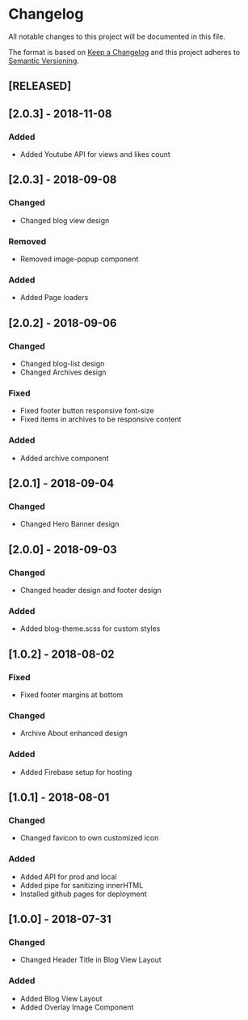 # Changelog
All notable changes to this project will be documented in this file.

The format is based on [Keep a Changelog](http://keepachangelog.com/en/1.0.0/)
and this project adheres to [Semantic Versioning](http://semver.org/spec/v2.0.0.html).

## [RELEASED] 
## [2.0.3] - 2018-11-08 
### Added 
- Added Youtube API for views and likes count 

## [2.0.3] - 2018-09-08 
### Changed 
- Changed blog view design
### Removed 
- Removed image-popup component 
### Added 
- Added Page loaders

## [2.0.2] - 2018-09-06
### Changed 
- Changed blog-list design 
- Changed Archives design

### Fixed 
- Fixed footer button responsive font-size 
- Fixed items in archives to be responsive content

### Added 
- Added archive component

## [2.0.1] - 2018-09-04
### Changed 
- Changed Hero Banner design

## [2.0.0] - 2018-09-03 
### Changed 
- Changed header design and footer design 

### Added 
- Added blog-theme.scss for custom styles

## [1.0.2] - 2018-08-02 
### Fixed 
- Fixed footer margins at bottom 
 
### Changed 
- Archive About enhanced design 

### Added 
- Added Firebase setup for hosting

## [1.0.1] - 2018-08-01 
### Changed 
- Changed favicon to own customized icon 

### Added
- Added API for prod and local
- Added pipe for sanitizing innerHTML 
- Installed github pages for deployment

## [1.0.0] - 2018-07-31
### Changed 
- Changed Header Title in Blog View Layout 

### Added 
- Added Blog View Layout 
- Added Overlay Image Component
